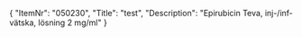 {
  "ItemNr": "050230",
  "Title": "test",
  "Description": "Epirubicin Teva, inj-/inf-vätska, lösning 2 mg/ml"
}